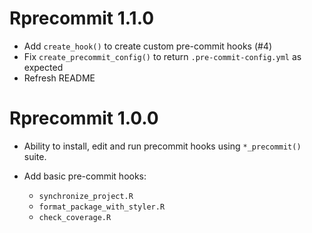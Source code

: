 # Rprecommit 1.1.0

* Add `create_hook()` to create custom pre-commit hooks (#4)
* Fix `create_precommit_config()` to return `.pre-commit-config.yml` as expected
* Refresh README


# Rprecommit 1.0.0

* Ability to install, edit and run precommit hooks using `*_precommit()` suite.
* Add basic pre-commit hooks:

    - `synchronize_project.R`
    - `format_package_with_styler.R`
    - `check_coverage.R`
